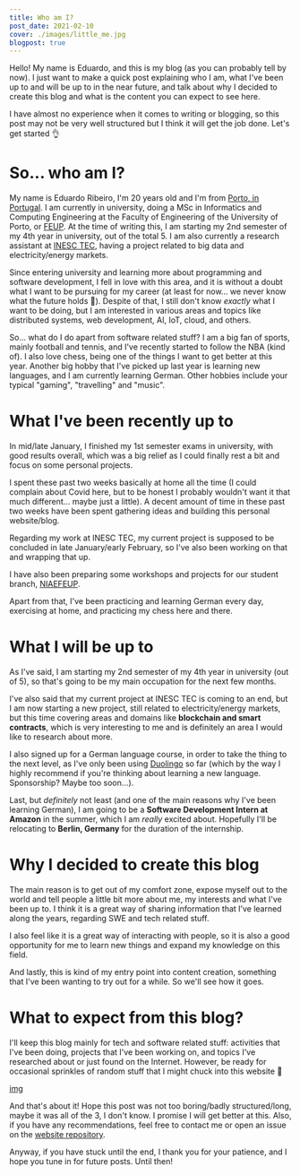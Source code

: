 ```yaml
---
title: Who am I?
post_date: 2021-02-10
cover: ./images/little_me.jpg
blogpost: true
---
```


Hello! My name is Eduardo, and this is my blog (as you can probably tell by now). I just want to make a quick post explaining who I am, what I've been up to and will be up to in the near future, and talk about why I decided to create this blog and what is the content you can expect to see here.
  
I have almost no experience when it comes to writing or blogging, so this post may not be very well structured but I think it will get the job done. Let's get started 👌

# So... who am I?

My name is Eduardo Ribeiro, I'm 20 years old and I'm from [Porto, in Portugal](https://www.google.com/search?q=oporto). I am currently in university, doing a MSc in Informatics and Computing Engineering at the Faculty of Engineering of the University of Porto, or [FEUP](https://www.google.com/search?q=feup). At the time of writing this, I am starting my 2nd semester of my 4th year in university, out of the total 5. I am also currently a research assistant at [INESC TEC](https://www.inesctec.pt/en), having a project related to big data and electricity/energy markets.

Since entering university and learning more about programming and software development, I fell in love with this area, and it is without a doubt what I want to be pursuing for my career (at least for now... we never know what the future holds 👀). Despite of that, I still don't know *exactly* what I want to be doing, but I am interested in various areas and topics like distributed systems, web development, AI, IoT, cloud, and others.

So... what do I do apart from software related stuff? I am a big fan of sports, mainly football and tennis, and I've recently started to follow the NBA (kind of). I also love chess, being one of the things I want to get better at this year. Another big hobby that I've picked up last year is learning new languages, and I am currently learning German. Other hobbies include your typical "gaming", "travelling" and "music".

# What I've been recently up to

In mid/late January, I finished my 1st semester exams in university, with good results overall, which was a big relief as I could finally rest a bit and focus on some personal projects.

I spent these past two weeks basically at home all the time (I could complain about Covid here, but to be honest I probably wouldn't want it that much different... maybe just a little). A decent amount of time in these past two weeks have been spent gathering ideas and building this personal website/blog. 

Regarding my work at INESC TEC, my current project is supposed to be concluded in late January/early February, so I've also been working on that and wrapping that up. 

I have also been preparing some workshops and projects for our student branch, [NIAEFEUP](https://ni.fe.up.pt/).

Apart from that, I've been practicing and learning German every day, exercising at home, and practicing my chess here and there.

# What I will be up to

As I've said, I am starting my 2nd semester of my 4th year in university (out of 5), so that's going to be my main occupation for the next few months.

I've also said that my current project at INESC TEC is coming to an end, but I am now starting a new project, still related to electricity/energy markets, but this time covering areas and domains like **blockchain and smart contracts**, which is very interesting to me and is definitely an area I would like to research about more.

I also signed up for a German language course, in order to take the thing to the next level, as I've only been using [Duolingo](https://www.duolingo.com/) so far (which by the way I highly recommend if you're thinking about learning a new language. Sponsorship? Maybe too soon...).

Last, but *definitely* not least (and one of the main reasons why I've been learning German), I am going to be a **Software Development Intern at Amazon** in the summer, which I am *really* excited about. Hopefully I'll be relocating to **Berlin, Germany** for the duration of the internship.

# Why I decided to create this blog

The main reason is to get out of my comfort zone, expose myself out to the world and tell people a little bit more about me, my interests and what I've been up to. I think it is a great way of sharing information that I’ve learned along the years, regarding SWE and tech related stuff.

I also feel like it is a great way of interacting with people, so it is also a good opportunity for me to learn new things and expand my knowledge on this field.

And lastly, this is kind of my entry point into content creation, something that I've been wanting to try out for a while. So we'll see how it goes.

# What to expect from this blog?

I'll keep this blog mainly for tech and software related stuff: activities that I've been doing, projects that I've been working on, and topics I've researched about or just found on the Internet. However, be ready for occasional sprinkles of random stuff that I might chuck into this website 🤩

[img](./images/little_me.jpg)

And that's about it! Hope this post was not too boring/badly structured/long, maybe it was all of the 3, I don't know. I promise I will get better at this. Also, if you have any recommendations, feel free to contact me or open an issue on the [website repository](https://github.com/EduRibeiro00/personal-blog).

Anyway, if you have stuck until the end, I thank you for your patience, and I hope you tune in for future posts. Until then!